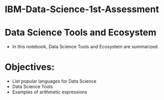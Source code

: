 # IBM-Data-Science-1st-Assessment

# Data Science Tools and Ecosystem
* In this notebook, Data Science Tools and Ecosystem are summarized.

# **Objectives**:
* List popular languages for Data Science
* Data Science Tools
* Examples of arithmetic expressions
